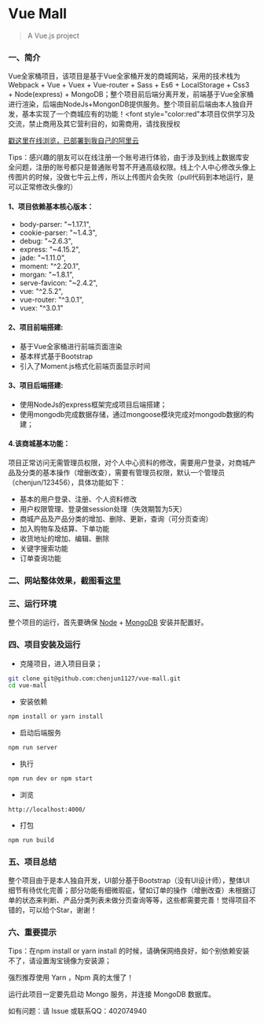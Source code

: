 # Vue Mall

> A Vue.js project 

### 一、简介
Vue全家桶项目，该项目是基于Vue全家桶开发的商城网站，采用的技术栈为 Webpack + Vue + Vuex + Vue-router + Sass + Es6 + LocalStorage + Css3 + Node(express) + MongoDB；整个项目前后端分离开发，前端基于Vue全家桶进行渲染，后端由NodeJs+MongonDB提供服务。整个项目前后端由本人独自开发，基本实现了一个商城应有的功能！<font style="color:red"本项目仅供学习及交流，禁止商用及其它营利目的，如需商用，请找我授权</font>

[戳这里在线浏览，已部署到我自己的阿里云](http://119.23.63.181/#/)


Tips：感兴趣的朋友可以在线注册一个账号进行体验，由于涉及到线上数据库安全问题，注册的账号都只是普通账号暂不开通高级权限。线上个人中心修改头像上传图片的时候，没做七牛云上传，所以上传图片会失败（pull代码到本地运行，是可以正常修改头像的）

#### 1、项目依赖基本核心版本：
* body-parser: "~1.17.1",
* cookie-parser: "~1.4.3",
* debug: "~2.6.3",
* express: "~4.15.2",
* jade: "~1.11.0",
* moment: "^2.20.1",
* morgan: "~1.8.1",
* serve-favicon: "~2.4.2",
* vue: "^2.5.2",
* vue-router: "^3.0.1",
* vuex: "^3.0.1"

#### 2、项目前端搭建:
* 基于Vue全家桶进行前端页面渲染
* 基本样式基于Bootstrap
* 引入了Moment.js格式化前端页面显示时间

#### 3、项目后端搭建:
* 使用NodeJs的express框架完成项目后端搭建；
* 使用mongodb完成数据存储，通过mongoose模块完成对mongodb数据的构建；


#### 4.该商城基本功能：
项目正常访问无需管理员权限，对个人中心资料的修改，需要用户登录，对商城产品及分类的基本操作（增删改查），需要有管理员权限，默认一个管理员（chenjun/123456），具体功能如下：
* 基本的用户登录、注册、个人资料修改
* 用户权限管理、登录做session处理（失效期暂为5天）
* 商城产品及产品分类的增加、删除、更新，查询（可分页查询）
* 加入购物车及结算、下单功能
* 收货地址的增加、编辑、删除
* 关键字搜索功能
* 订单查询功能

### 二、网站整体效果，截图看[这里](https://github.com/chenjun1127/vue-mall/blob/master/images.md)

### 三、运行环境
整个项目的运行，首先要确保 [Node](https://nodejs.org/zh-cn/) + [MongoDB](https://www.mongodb.org/downloads#production) 安装并配置好。

### 四、项目安装及运行

* 克隆项目，进入项目目录；
```bash
git clone git@github.com:chenjun1127/vue-mall.git
cd vue-mall
```
* 安装依赖
```bash
npm install or yarn install
```
* 启动后端服务
```bash
npm run server
```

* 执行
``` bash
npm run dev or npm start
```
* 浏览
```
http://localhost:4000/
```

* 打包
``` bash
npm run build
```

### 五、项目总结
整个项目由于是本人独自开发，UI部分基于Bootstrap（没有UI设计师），整体UI细节有待优化完善；部分功能有细微瑕疵，譬如订单的操作（增删改查）未根据订单的状态来判断、产品分类列表未做分页查询等等，这些都需要完善！觉得项目不错的，可以给个Star，谢谢！ 

### 六、重要提示
Tips：在npm install or yarn install 的时候，请确保网络良好，如个别依赖安装不了，请设置淘宝镜像为安装源；

强烈推荐使用 Yarn ，Npm 真的太慢了！

运行此项目一定要先启动 Mongo 服务，并连接 MongoDB 数据库。

如有问题：请 Issue 或联系QQ：402074940

